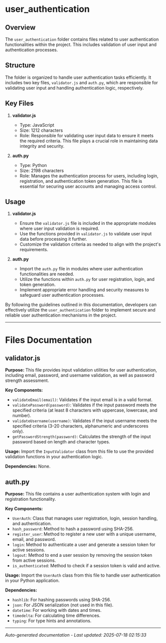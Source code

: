 # user_authentication

## Overview
The `user_authentication` folder contains files related to user authentication functionalities within the project. This includes validation of user input and authentication processes.

## Structure
The folder is organized to handle user authentication tasks efficiently. It includes two key files, `validator.js` and `auth.py`, which are responsible for validating user input and handling authentication logic, respectively.

## Key Files
1. **validator.js**
   - Type: JavaScript
   - Size: 1212 characters
   - Role: Responsible for validating user input data to ensure it meets the required criteria. This file plays a crucial role in maintaining data integrity and security.

2. **auth.py**
   - Type: Python
   - Size: 2198 characters
   - Role: Manages the authentication process for users, including login, registration, and authentication token generation. This file is essential for securing user accounts and managing access control.

## Usage
1. **validator.js**
   - Ensure the `validator.js` file is included in the appropriate modules where user input validation is required.
   - Use the functions provided in `validator.js` to validate user input data before processing it further.
   - Customize the validation criteria as needed to align with the project's requirements.

2. **auth.py**
   - Import the `auth.py` file in modules where user authentication functionalities are needed.
   - Utilize the functions within `auth.py` for user registration, login, and token generation.
   - Implement appropriate error handling and security measures to safeguard user authentication processes.

By following the guidelines outlined in this documentation, developers can effectively utilize the `user_authentication` folder to implement secure and reliable user authentication mechanisms in the project.

---

# Files Documentation

## validator.js

**Purpose:** This file provides input validation utilities for user authentication, including email, password, and username validation, as well as password strength assessment.

**Key Components:**
- `validateEmail(email)`: Validates if the input email is in a valid format.
- `validatePassword(password)`: Validates if the input password meets the specified criteria (at least 8 characters with uppercase, lowercase, and number).
- `validateUsername(username)`: Validates if the input username meets the specified criteria (3-20 characters, alphanumeric and underscores only).
- `getPasswordStrength(password)`: Calculates the strength of the input password based on length and character types.

**Usage:** Import the `InputValidator` class from this file to use the provided validation functions in your authentication logic.

**Dependencies:** None.

## auth.py

**Purpose:** This file contains a user authentication system with login and registration functionality.

**Key Components:**
- `UserAuth`: Class that manages user registration, login, session handling, and authentication.
- `hash_password`: Method to hash a password using SHA-256.
- `register_user`: Method to register a new user with a unique username, email, and password.
- `login`: Method to authenticate a user and generate a session token for active sessions.
- `logout`: Method to end a user session by removing the session token from active sessions.
- `is_authenticated`: Method to check if a session token is valid and active.

**Usage:** Import the `UserAuth` class from this file to handle user authentication in your Python application.

**Dependencies:**
- `hashlib`: For hashing passwords using SHA-256.
- `json`: For JSON serialization (not used in this file).
- `datetime`: For working with dates and times.
- `timedelta`: For calculating time differences.
- `typing`: For type hints and annotations.

---
*Auto-generated documentation - Last updated: 2025-07-18 02:15:33*
